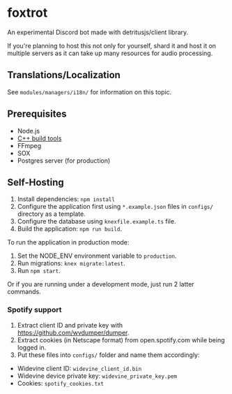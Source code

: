 # foxtrot
An experimental Discord bot made with detritusjs/client library.

If you're planning to host this not only for yourself, shard it and host it on
multiple servers as it can take up many resources for audio processing.

## Translations/Localization
See `modules/managers/i18n/` for information on this topic.

## Prerequisites
- Node.js
- [C++ build tools](https://github.com/nodejs/node-gyp#installation)
- FFmpeg
- SOX
- Postgres server (for production)

## Self-Hosting
1. Install dependencies: `npm install`
2. Configure the application first using `*.example.json` files in `configs/`
directory as a template.
3. Configure the database using `knexfile.example.ts` file.
4. Build the application: `npm run build`.

To run the application in production mode:
1. Set the NODE_ENV environment variable to `production`.
2. Run migrations: `knex migrate:latest`.
3. Run `npm start`.

Or if you are running under a development mode, just run 2 latter commands.

### Spotify support
1. Extract client ID and private key with https://github.com/wvdumper/dumper.
2. Extract cookies (in Netscape format) from open.spotify.com while being logged in.
3. Put these files into `configs/` folder and name them accordingly:
  * Widevine client ID: `widevine_client_id.bin`
  * Widevine device private key: `widevine_private_key.pem`
  * Cookies: `spotify_cookies.txt`